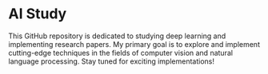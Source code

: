 # AI Study

This GitHub repository is dedicated to studying deep learning and implementing research papers.
My primary goal is to explore and implement cutting-edge techniques in the fields of computer vision and natural language processing. 
Stay tuned for exciting implementations!
